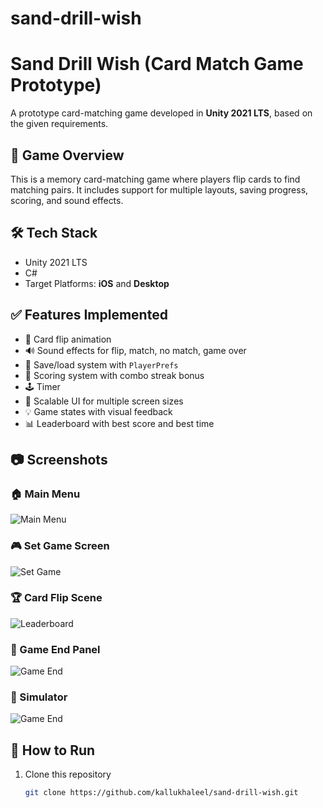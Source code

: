 # sand-drill-wish

# Sand Drill Wish (Card Match Game Prototype)

A prototype card-matching game developed in **Unity 2021 LTS**, based on the given requirements.

## 🧩 Game Overview

This is a memory card-matching game where players flip cards to find matching pairs. It includes support for multiple layouts, saving progress, scoring, and sound effects.

## 🛠️ Tech Stack

- Unity 2021 LTS
- C#
- Target Platforms: **iOS** and **Desktop**

## ✅ Features Implemented

- 🔄 Card flip animation
- 🔊 Sound effects for flip, match, no match, game over
- 💾 Save/load system with `PlayerPrefs`
- 🎯 Scoring system with combo streak bonus
- 🕹️ Timer
- 📱 Scalable UI for multiple screen sizes
- 💡 Game states with visual feedback
- 📊 Leaderboard with best score and best time

## 📷 Screenshots

### 🏠 Main Menu
![Main Menu](Screenshots/Main_menu_scene.png)

### 🎮 Set Game Screen
![Set Game](Screenshots/Set_game_menu_Scene.png)

### 🏆 Card Flip Scene
![Leaderboard](Screenshots/card_flip_game_scene.png)

### 🛑 Game End Panel
![Game End](Screenshots/Game_over_scene.png)

### 🛑 Simulator
![Game End](Screenshots/simulator_game_scene.png)

## 🚀 How to Run

1. Clone this repository  
   ```bash
   git clone https://github.com/kallukhaleel/sand-drill-wish.git
